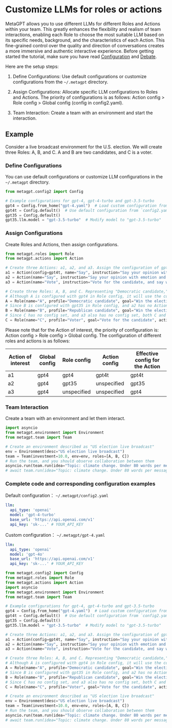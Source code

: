 # Customize LLMs for roles or actions

MetaGPT allows you to use different LLMs for different Roles and Actions within your team. This greatly enhances the flexibility and realism of team interactions, enabling each Role to choose the most suitable LLM based on its specific needs, background, and the characteristics of each Action. This fine-grained control over the quality and direction of conversations creates a more immersive and authentic interactive experience. Before getting started the tutorial, make sure you have read [Configuration](../get_started/configuration.md) and [Debate](../use_cases/multi_agent/debate.md).

Here are the setup steps:

1. Define Configurations: Use default configurations or customize configurations from the `~/.metagpt` directory.

2. Assign Configurations: Allocate specific LLM configurations to Roles and Actions. The priority of configurations is as follows: Action config > Role config > Global config (config in config2.yaml).

3. Team Interaction: Create a team with an environment and start the interaction.

## Example

Consider a live broadcast environment for the U.S. election. We will create three Roles: A, B, and C. A and B are two candidates, and C is a voter.

### Define Configurations

You can use default configurations or customize LLM configurations in the `~/.metagpt` directory.

```python
from metagpt.config2 import Config

# Example configurations for gpt-4, gpt-4-turbo and gpt-3.5-turbo
gpt4 = Config.from_home("gpt-4.yaml")  # Load custom configuration from `~/.metagpt` directory `gpt-4.yaml`
gpt4t = Config.default()  # Use default configuration from `config2.yaml` file (model: "gpt-4-turbo")
gpt35 = Config.default()
gpt35.llm.model = "gpt-3.5-turbo"  # Modify model to "gpt-3.5-turbo"
```

### Assign Configurations

Create Roles and Actions, then assign configurations.

```python
from metagpt.roles import Role
from metagpt.actions import Action

# Create three Actions: a1, a2, and a3. Assign the configuration of gpt4t to a1.
a1 = Action(config=gpt4t, name="Say", instruction="Say your opinion with emotion and don't repeat it")
a2 = Action(name="Say", instruction="Say your opinion with emotion and don't repeat it")
a3 = Action(name="Vote", instruction="Vote for the candidate, and say why you vote for him/her")

# Create three Roles: A, B, and C. Representing "Democratic candidate," "Republican candidate," and "Voter" respectively.
# Although A is configured with gpt4 in Role config, it will use the configuration with model gpt4 for a1 due to the Action config setting.
A = Role(name="A", profile="Democratic candidate", goal="Win the election", actions=[a1], watch=[a2], config=gpt4)
# Since B is configured with gpt35 in Role config, and a2 has no Action config, both B and a2 will use Role config, i.e., the configuration with model gpt35.
B = Role(name="B", profile="Republican candidate", goal="Win the election", actions=[a2], watch=[a1], config=gpt35)
# Since C has no config set, and a3 also has no config set, both C and a3 will use the Global config, i.e., the configuration with model gpt4.
C = Role(name="C", profile="Voter", goal="Vote for the candidate", actions=[a3], watch=[a1, a2])
```

Please note that for the Action of interest, the priority of configuration is: Action config > Role config > Global config. The configuration of different roles and actions is as follows:

| Action of interest | Global config | Role config | Action config | Effective config for the Action |
| ------------------ | ------------- | ----------- | ------------- | ------------------------------- |
| a1                 | gpt4          | gpt4        | gpt4t         | gpt4t                           |
| a2                 | gpt4          | gpt35       | unspecified   | gpt35                           |
| a3                 | gpt4          | unspecified | unspecified   | gpt4                            |

### Team Interaction

Create a team with an environment and let them interact.

```python
import asyncio
from metagpt.environment import Environment
from metagpt.team import Team

# Create an environment described as "US election live broadcast"
env = Environment(desc="US election live broadcast")
team = Team(investment=10.0, env=env, roles=[A, B, C])
# Run the team, and you should observe collaboration between them
asyncio.run(team.run(idea="Topic: climate change. Under 80 words per message.", send_to="A", n_round=3))
# await team.run(idea="Topic: climate change. Under 80 words per message.", send_to="A", n_round=3) # If running in Jupyter Notebook, use this line of code
```

### Complete code and corresponding configuration examples

Default configuration： `~/.metagpt/config2.yaml`

```yaml
llm:
  api_type: 'openai'
  model: 'gpt-4-turbo'
  base_url: 'https://api.openai.com/v1'
  api_key: 'sk-...' # YOUR_API_KEY
```

Custom configuration： `~/.metagpt/gpt-4.yaml`

```yaml
llm:
  api_type: 'openai'
  model: 'gpt-4o'
  base_url: 'https://api.openai.com/v1'
  api_key: 'sk-...' # YOUR_API_KEY
```

```python
from metagpt.config2 import Config
from metagpt.roles import Role
from metagpt.actions import Action
import asyncio
from metagpt.environment import Environment
from metagpt.team import Team

# Example configurations for gpt-4, gpt-4-turbo and gpt-3.5-turbo
gpt4 = Config.from_home("gpt-4.yaml")  # Load custom configuration from `~/.metagpt` directory `gpt-4.yaml`
gpt4t = Config.default()  # Use default configuration from `config2.yaml` file (model: "gpt-4-turbo")
gpt35 = Config.default()
gpt35.llm.model = "gpt-3.5-turbo"  # Modify model to "gpt-3.5-turbo"

# Create three Actions: a1, a2, and a3. Assign the configuration of gpt4t to a1.
a1 = Action(config=gpt4t, name="Say", instruction="Say your opinion with emotion and don't repeat it")
a2 = Action(name="Say", instruction="Say your opinion with emotion and don't repeat it")
a3 = Action(name="Vote", instruction="Vote for the candidate, and say why you vote for him/her")

# Create three Roles: A, B, and C. Representing "Democratic candidate," "Republican candidate," and "Voter" respectively.
# Although A is configured with gpt4 in Role config, it will use the configuration with model gpt4 for a1 due to the Action config setting.
A = Role(name="A", profile="Democratic candidate", goal="Win the election", actions=[a1], watch=[a2], config=gpt4)
# Since B is configured with gpt35 in Role config, and a2 has no Action config, both B and a2 will use Role config, i.e., the configuration with model gpt35.
B = Role(name="B", profile="Republican candidate", goal="Win the election", actions=[a2], watch=[a1], config=gpt35)
# Since C has no config set, and a3 also has no config set, both C and a3 will use the Global config, i.e., the configuration with model gpt4.
C = Role(name="C", profile="Voter", goal="Vote for the candidate", actions=[a3], watch=[a1, a2])

# Create an environment described as "US election live broadcast"
env = Environment(desc="US election live broadcast")
team = Team(investment=10.0, env=env, roles=[A, B, C])
# Run the team, and you should observe collaboration between them
asyncio.run(team.run(idea="Topic: climate change. Under 80 words per message.", send_to="A", n_round=3))
# await team.run(idea="Topic: climate change. Under 80 words per message.", send_to="A", n_round=3) # If running in Jupyter Notebook, use this line of code
```
